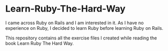 # Learn-Ruby-The-Hard-Way
I came across Ruby on Rails and I am interested in it. As I have no experience on Ruby, I decided to learn Ruby before learning Ruby on Rails.

This repository contains all the exercise files I created while reading the book Learn Ruby The Hard Way.
